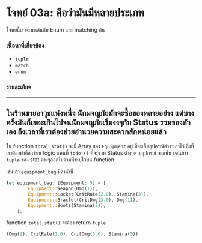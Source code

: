 # โจทย์ 03a: คือว่ามันมีหลายประเภท
โจทย์นี้เราจะมาเล่นกับ Enum และ matching กัน

### เนื้อหาที่เกี่ยวข้อง
- `tuple`
- `match`
- `enum`

### รายละเอียด
---
ในร้านขายอาวุธแห่งหนึ่ง นักผจญภัยมักจะซื้อของหลายอย่าง แต่บางครั้งมันก็เยอะเกินไปจนนักผจญภัยเริ่มงงๆกับ Status รวมของตัวเอง ถึงเวลาที่เราต้องช่วยอำนวยความสะดวกสักหน่อยแล้ว
---
ใน function `total_stat()` จะมี Array ของ `Equipment` อยู่ ที่จะเก็บอุปกรณ์ต่างๆเอาไว้ สิ่งที่เราต้องทำคือ เขียน logic แทนที่ `todo!()` ที่จะรวม Status ต่างๆตามอุปกรณ์ จากนั้น return `tuple` ของ stat ต่างๆออกไปตามที่ระบุไว้บน function

เช่น ถ้า `equipment_bag` มีค่าดังนี้
```rust
let equipment_bag: [Equipment; 5] = [
        Equipment::Weapon(Dmg(1)),
        Equipment::Locket(CritRate(2.0), Stamina(3)),
        Equipment::Braclet(CritDmg(3.0), Dmg(1)),
        Equipment::Boots(Stamina(2)),
    ];
```
function `total_stat()` จะต้อง return `tuple`
```rust
(Dmg(2), CritRate(2.0), CritDmg(3.0), Stamina(5))
```

